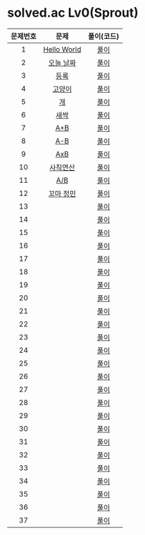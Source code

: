# solved.ac Lv0(Sprout)

| 문제번호 |  문제  | 풀이(코드) |    
|  :---:  | :---: |   :---:  |    
| 1  | [Hello World](https://www.acmicpc.net/problem/2557) | [풀이](./2557.py) |    
| 2  | [오늘 날짜](https://www.acmicpc.net/problem/10699) | [풀이](./10699.py) |    
| 3  | [등록](https://www.acmicpc.net/problem/7287) | [풀이](./7287.py) |    
| 4  | [고양이](https://www.acmicpc.net/problem/10171) | [풀이](./10171.py) |    
| 5  | [개](https://www.acmicpc.net/problem/10172) | [풀이](./10172.py) |    
| 6  | [새싹](https://www.acmicpc.net/problem/25083) | [풀이](./25083.py) |    
| 7  | [A+B](https://www.acmicpc.net/problem/1000) | [풀이](./1000.py) |    
| 8  | [A-B](https://www.acmicpc.net/problem/1001) | [풀이](./1001.py) |    
| 9  | [AxB](https://www.acmicpc.net/problem/10998) | [풀이](./10998.py) |    
| 10  | [사칙연산](https://www.acmicpc.net/problem/10869) | [풀이](./10869.py) |    
| 11  | [A/B](https://www.acmicpc.net/problem/1008) | [풀이](./1008.py) |    
| 12  | [꼬마 정민](https://www.acmicpc.net/problem/11382) | [풀이](./11382.py) |    
| 13  | []() | [풀이]() |    
| 14  | []() | [풀이]() |    
| 15  | []() | [풀이]() |    
| 16  | []() | [풀이]() |    
| 17  | []() | [풀이]() |    
| 18  | []() | [풀이]() |    
| 19  | []() | [풀이]() |    
| 20  | []() | [풀이]() |    
| 21  | []() | [풀이]() |    
| 22  | []() | [풀이]() |    
| 23  | []() | [풀이]() |    
| 24  | []() | [풀이]() |    
| 25  | []() | [풀이]() |    
| 26  | []() | [풀이]() |    
| 27  | []() | [풀이]() |    
| 28  | []() | [풀이]() |    
| 29  | []() | [풀이]() |    
| 30  | []() | [풀이]() |    
| 31  | []() | [풀이]() |    
| 32  | []() | [풀이]() |    
| 33  | []() | [풀이]() |    
| 34  | []() | [풀이]() |    
| 35  | []() | [풀이]() |    
| 36  | []() | [풀이]() |    
| 37  | []() | [풀이]() |    
